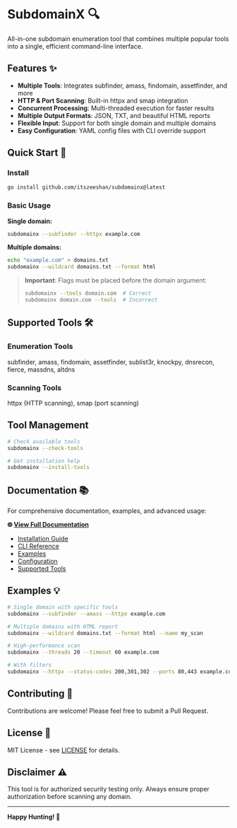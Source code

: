 # SubdomainX 🔍

All-in-one subdomain enumeration tool that combines multiple popular tools into a single, efficient command-line interface.

## Features ✨

- **Multiple Tools**: Integrates subfinder, amass, findomain, assetfinder, and more
- **HTTP & Port Scanning**: Built-in httpx and smap integration
- **Concurrent Processing**: Multi-threaded execution for faster results
- **Multiple Output Formats**: JSON, TXT, and beautiful HTML reports
- **Flexible Input**: Support for both single domain and multiple domains
- **Easy Configuration**: YAML config files with CLI override support

## Quick Start 🚀

### Install

```bash
go install github.com/itszeeshan/subdomainx@latest
```

### Basic Usage

**Single domain:**

```bash
subdomainx --subfinder --httpx example.com
```

**Multiple domains:**

```bash
echo "example.com" > domains.txt
subdomainx --wildcard domains.txt --format html
```

> **Important**: Flags must be placed before the domain argument:
>
> ```bash
> subdomainx --tools domain.com  # Correct
> subdomainx domain.com --tools  # Incorrect
> ```

## Supported Tools 🛠️

### Enumeration Tools

subfinder, amass, findomain, assetfinder, sublist3r, knockpy, dnsrecon, fierce, massdns, altdns

### Scanning Tools

httpx (HTTP scanning), smap (port scanning)

## Tool Management

```bash
# Check available tools
subdomainx --check-tools

# Get installation help
subdomainx --install-tools
```

## Documentation 📚

For comprehensive documentation, examples, and advanced usage:

**🌐 [View Full Documentation](https://subdomainx.vercel.app)**

- [Installation Guide](https://subdomainx.vercel.app/installation)
- [CLI Reference](https://subdomainx.vercel.app/cli-reference)
- [Examples](https://subdomainx.vercel.app/examples)
- [Configuration](https://subdomainx.vercel.app/configuration)
- [Supported Tools](https://subdomainx.vercel.app/supported-tools)

## Examples 💡

```bash
# Single domain with specific tools
subdomainx --subfinder --amass --httpx example.com

# Multiple domains with HTML report
subdomainx --wildcard domains.txt --format html --name my_scan

# High-performance scan
subdomainx --threads 20 --timeout 60 example.com

# With filters
subdomainx --httpx --status-codes 200,301,302 --ports 80,443 example.com
```

## Contributing 🤝

Contributions are welcome! Please feel free to submit a Pull Request.

## License 📄

MIT License - see [LICENSE](LICENSE) for details.

## Disclaimer ⚠️

This tool is for authorized security testing only. Always ensure proper authorization before scanning any domain.

---

**Happy Hunting! 🎯**
